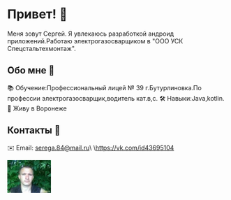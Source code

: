 # Привет! 👋

Меня зовут Сергей. Я увлекаюсь разработкой андроид приложений.Работаю электрогазосварщиком в "ООО УСК Спецстальтехмонтаж".

## Обо мне 💬

📚 Обучение:Профессиональный лицей № 39 г.Бутурлиновка.По профессии электрогазосварщик,водитель кат.в,с.
🛠️ Навыки:Java,kotlin. 
🏡 Живу в Воронеже  


## Контакты 📱

✉️ Email: serega.84@mail.ru\\
\\https://vk.com/id43695104
 

![Фото профиля](./photo.jpg)


